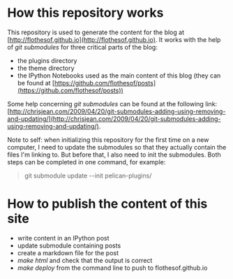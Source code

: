 How this repository works
=========================

This repository is used to generate the content for the blog at [http://flothesof.github.io](http://flothesof.github.io). It works with the help of *git submodules* for three critical parts of the blog:

- the plugins directory
- the theme directory
- the IPython Notebooks used as the main content of this blog (they can be found at [https://github.com/flothesof/posts](https://github.com/flothesof/posts))

Some help concerning *git submodules* can be found at the following link: [http://chrisjean.com/2009/04/20/git-submodules-adding-using-removing-and-updating/](http://chrisjean.com/2009/04/20/git-submodules-adding-using-removing-and-updating/).

Note to self: when initializing this repository for the first time on a new computer, I need to update the submodules so that they actually contain the files I'm linking to. But before that, I also need to init the submodules. Both steps can be completed in one command, for example: 

>git submodule update --init pelican-plugins/


How to publish the content of this site
=======================================

- write content in an IPython post
- update submodule containing posts
- create a markdown file for the post
- *make html* and check that the output is correct
- *make deploy* from the command line to push to flothesof.github.io
